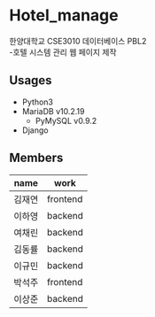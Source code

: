 # Hotel_manage

한양대학교 CSE3010 데이터베이스 PBL2</br>
-호텔 시스템 관리 웹 페이지 제작

## Usages
- Python3
- MariaDB v10.2.19
  - PyMySQL v0.9.2
- Django

## Members
|name|work|
|----|----|
|김재연|frontend|
|이하영|backend|
|여채린|backend|
|김동률|backend|
|이규민|backend|
|박석주|frontend|
|이상준|backend|
